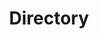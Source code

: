 ---
_schema: directory
title: Directory
type: directory
topper:
  _bookshop_name: design-system/topper/default
  subheading:
---